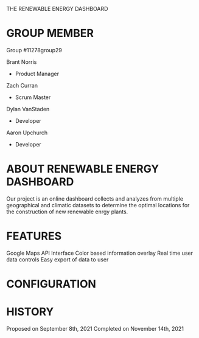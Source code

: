 THE RENEWABLE ENERGY DASHBOARD 
 
GROUP MEMBER
==================================================
Group #11278group29

Brant Norris
  + Product Manager
  
Zach Curran
  + Scrum Master

Dylan VanStaden
  + Developer

Aaron Upchurch
  + Developer

ABOUT RENEWABLE ENERGY DASHBOARD
=====================================================
Our project is an online dashboard collects and analyzes from multiple geographical and climatic datasets to determine the optimal locations for the construction of new renewable enrgy plants.

FEATURES
=======================================================
Google Maps API Interface
Color based information overlay
Real time user data controls
Easy export of data to user

CONFIGURATION
=======================================================

HISTORY
========================================================
Proposed on September 8th, 2021
Completed on November 14th, 2021



